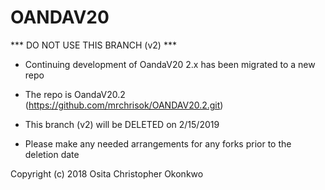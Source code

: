 ﻿# OANDAV20

*** DO NOT USE THIS BRANCH (v2) ***

- Continuing development of OandaV20 2.x has been migrated to a new repo
- The repo is OandaV20.2 (https://github.com/mrchrisok/OANDAV20.2.git)

- This branch (v2) will be DELETED on 2/15/2019
- Please make any needed arrangements for any forks prior to the deletion date


Copyright (c) 2018 Osita Christopher Okonkwo
